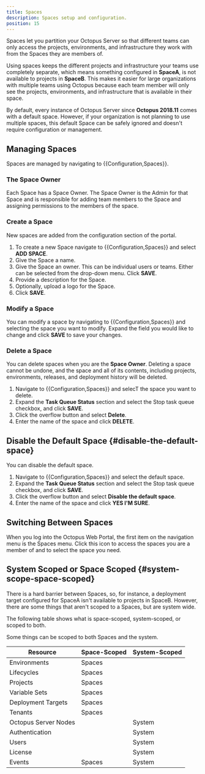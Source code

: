 ```yaml
---
title: Spaces
description: Spaces setup and configuration.
position: 15
---
```


Spaces let you partition your Octopus Server so that different teams can only access the projects, environments, and infrastructure they work with from the Spaces they are members of. 

Using spaces keeps the different projects and infrastructure your teams use completely separate, which means something configured in **SpaceA**, is not available to projects in **SpaceB**. This makes it easier for large organizations with multiple teams using Octopus because each team member will only see the projects, environments, and infrastructure that is available in their space.

By default, every instance of Octopus Server since **Octopus 2018.11** comes with a default space. However, if your organization is not planning to use multiple spaces, this default Space can be safely ignored and doesn't require configuration or management. 

## Managing Spaces

Spaces are managed by navigating to {{Configuration,Spaces}}.

### The Space Owner

Each Space has a Space Owner. The Space Owner is the Admin for that Space and is responsible for adding team members to the Space and assigning permissions to the members of the space.

### Create a Space

New spaces are added from the configuration section of the portal.

1. To create a new Space navigate to {{Configuration,Spaces}} and select **ADD SPACE**.
2. Give the Space a name.
3. Give the Space an owner. This can be individual users or teams. Either can be selected from the drop-down menu. Click **SAVE**.
4. Provide a description for the Space.
5. Optionally, upload a logo for the Space.
6. Click **SAVE**.

### Modify  a Space

You can modify a space by navigating to {{Configuration,Spaces}} and selecting the space you want to modify. Expand the field you would like to change and click **SAVE** to save your changes.

### Delete a Space

You can delete spaces when you are the **Space Owner**. Deleting a space cannot be undone, and the space and all of its contents, including projects, environments, releases, and deployment history will be deleted.

1. Navigate to {{Configuration,Spaces}} and selecT the space you want to delete.
1. Expand the **Task Queue Status** section and select the Stop task queue checkbox, and click **SAVE**.
1. Click the overflow button and select **Delete**.
1. Enter the name of the space and click **DELETE**.

## Disable the Default Space {#disable-the-default-space}

You can disable the default space. <!-- content explaining the ramifications goes here -->

1. Navigate to {{Configuration,Spaces}} and select the default space.
1. Expand the **Task Queue Status** section and select the Stop task queue checkbox, and click **SAVE**.
1. Click the overflow button and select **Disable the default space**.
1. Enter the name of the space and click **YES I'M SURE**.


## Switching Between Spaces

When you log into the Octopus Web Portal, the first item on the navigation menu is the Spaces menu. Click this icon to access the spaces you are a member of and to select the space you need.

## System Scoped or Space Scoped {#system-scope-space-scoped}

There is a hard barrier between Spaces, so, for instance, a deployment target configured for SpaceA isn't available to projects in SpaceB. However, there are some things that aren't scoped to a Spaces, but are system wide. <!-- content explaining why things are scoped the way they are goes here -->

The following table shows what is space-scoped, system-scoped, or scoped to both.

Some things can be scoped to both Spaces and the system.

| Resource               | Space-Scoped                       | System-Scoped      |
| ------------------ | --------------------------- | ---------- |
| Environments | Spaces |  |
| Lifecycles   | Spaces  |  |
| Projects | Spaces |  |
| Variable Sets | Spaces |  |
| Deployment Targets | Spaces |  |
| Tenants | Spaces |  |
| Octopus Server Nodes |  | System  |
| Authentication |  | System |
| Users |  | System |
| License |  | System |
| Events | Spaces | System |
